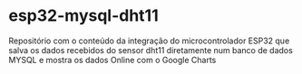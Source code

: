 # esp32-mysql-dht11
Repositório com o conteúdo da integração do microcontrolador ESP32  que salva os dados recebidos do sensor dht11 diretamente num banco de dados MYSQL e mostra os dados Online com o Google Charts
